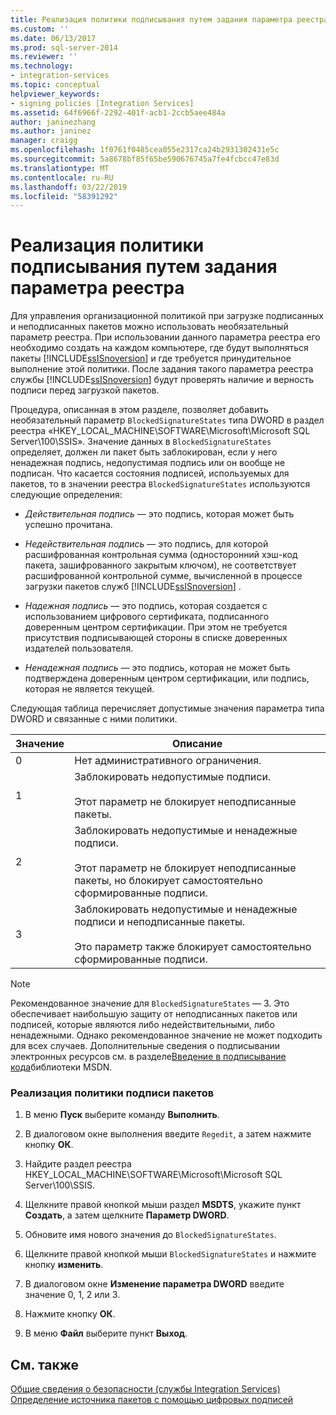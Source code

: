 ```yaml
---
title: Реализация политики подписывания путем задания параметра реестра | Документация Майкрософт
ms.custom: ''
ms.date: 06/13/2017
ms.prod: sql-server-2014
ms.reviewer: ''
ms.technology:
- integration-services
ms.topic: conceptual
helpviewer_keywords:
- signing policies [Integration Services]
ms.assetid: 64f6966f-2292-401f-acb1-2ccb5aee484a
author: janinezhang
ms.author: janinez
manager: craigg
ms.openlocfilehash: 1f0761f0485cea055e2317ca24b2931302431e5c
ms.sourcegitcommit: 5a8678bf85f65be590676745a7fe4fcbcc47e83d
ms.translationtype: MT
ms.contentlocale: ru-RU
ms.lasthandoff: 03/22/2019
ms.locfileid: "58391292"
---
```

# <a name="implement-a-signing-policy-by-setting-a-registry-value"></a>Реализация политики подписывания путем задания параметра реестра
  Для управления организационной политикой при загрузке подписанных и неподписанных пакетов можно использовать необязательный параметр реестра. При использовании данного параметра реестра его необходимо создать на каждом компьютере, где будут выполняться пакеты [!INCLUDE[ssISnoversion](../includes/ssisnoversion-md.md)] и где требуется принудительное выполнение этой политики. После задания такого параметра реестра службы [!INCLUDE[ssISnoversion](../includes/ssisnoversion-md.md)] будут проверять наличие и верность подписи перед загрузкой пакетов.  
  
 Процедура, описанная в этом разделе, позволяет добавить необязательный параметр `BlockedSignatureStates` типа DWORD в раздел реестра «HKEY_LOCAL_MACHINE\SOFTWARE\Microsoft\Microsoft SQL Server\100\SSIS». Значение данных в `BlockedSignatureStates` определяет, должен ли пакет быть заблокирован, если у него ненадежная подпись, недопустимая подпись или он вообще не подписан. Что касается состояния подписей, используемых для пакетов, то в значении реестра `BlockedSignatureStates` используются следующие определения:  
  
-   *Действительная подпись* — это подпись, которая может быть успешно прочитана.  
  
-   *Недействительная подпись* — это подпись, для которой расшифрованная контрольная сумма (односторонний хэш-код пакета, зашифрованного закрытым ключом), не соответствует расшифрованной контрольной сумме, вычисленной в процессе загрузки пакетов служб [!INCLUDE[ssISnoversion](../includes/ssisnoversion-md.md)] .  
  
-   *Надежная подпись* — это подпись, которая создается с использованием цифрового сертификата, подписанного доверенным центром сертификации. При этом не требуется присутствия подписывающей стороны в списке доверенных издателей пользователя.  
  
-   *Ненадежная подпись* — это подпись, которая не может быть подтверждена доверенным центром сертификации, или подпись, которая не является текущей.  
  
 Следующая таблица перечисляет допустимые значения параметра типа DWORD и связанные с ними политики.  
  
|Значение|Описание|  
|-----------|-----------------|  
|0|Нет административного ограничения.|  
|1|Заблокировать недопустимые подписи.<br /><br /> Этот параметр не блокирует неподписанные пакеты.|  
|2|Заблокировать недопустимые и ненадежные подписи.<br /><br /> Этот параметр не блокирует неподписанные пакеты, но блокирует самостоятельно сформированные подписи.|  
|3|Заблокировать недопустимые и ненадежные подписи и неподписанные пакеты.<br /><br /> Это параметр также блокирует самостоятельно сформированные подписи.|  
  
> [!NOTE]  
>  Рекомендованное значение для `BlockedSignatureStates` — 3. Это обеспечивает наибольшую защиту от неподписанных пакетов или подписей, которые являются либо недействительными, либо ненадежными. Однако рекомендованное значение не может подходить для всех случаев. Дополнительные сведения о подписывании электронных ресурсов см. в разделе[Введение в подписывание кода](https://go.microsoft.com/fwlink/?LinkId=51414)библиотеки MSDN.  
  
### <a name="to-implement-a-signing-policy-for-packages"></a>Реализация политики подписи пакетов  
  
1.  В меню **Пуск** выберите команду **Выполнить**.  
  
2.  В диалоговом окне выполнения введите `Regedit`, а затем нажмите кнопку **ОК**.  
  
3.  Найдите раздел реестра HKEY_LOCAL_MACHINE\SOFTWARE\Microsoft\Microsoft SQL Server\100\SSIS.  
  
4.  Щелкните правой кнопкой мыши раздел **MSDTS**, укажите пункт **Создать**, а затем щелкните **Параметр DWORD**.  
  
5.  Обновите имя нового значения до `BlockedSignatureStates`.  
  
6.  Щелкните правой кнопкой мыши `BlockedSignatureStates` и нажмите кнопку **изменить**.  
  
7.  В диалоговом окне **Изменение параметра DWORD** введите значение 0, 1, 2 или 3.  
  
8.  Нажмите кнопку **ОК**.  
  
9. В меню **Файл** выберите пункт **Выход**.  
  
## <a name="see-also"></a>См. также  
 [Общие сведения о безопасности (службы Integration Services)](security/security-overview-integration-services.md)   
 [Определение источника пакетов с помощью цифровых подписей](security/identify-the-source-of-packages-with-digital-signatures.md)  
  
  
